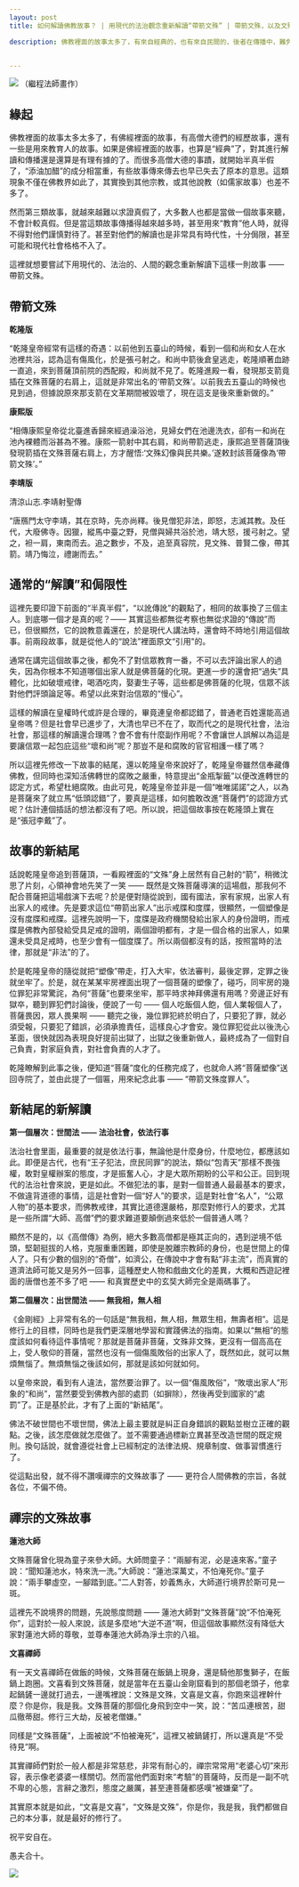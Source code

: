 ```yaml
---
layout: post
title: 如何解讀佛教故事？ | 用現代的法治觀念重新解讀“帶箭文殊” | 帶箭文殊，以及文殊和蓮池、文喜的故事

description: 佛教裡面的故事太多了，有來自經典的，也有來自民間的，後者在傳播中，難免有添油加醋，以訛傳訛的情況，甚至解讀也和現代社會格格不入，本文嘗試以帶箭文殊這個故事為例，改了結尾並重新做了解讀，希望可以讓這類故事更加人間化、現代化和法制化。


---
```


![](../images/2023-02-19-10-27-43.png)
（繼程法師畫作）

## 緣起

佛教裡面的故事太多太多了，有佛經裡面的故事，有高僧大德們的經歷故事，還有一些是用來教育人的故事。如果是佛經裡面的故事，也算是“經典”了，對其進行解讀和傳播還是還算是有理有據的了。而很多高僧大德的事蹟，就開始半真半假了，“添油加醋”的成分相當重，有些故事傳來傳去也早已失去了原本的意思。這類現象不僅在佛教界如此了，其實換到其他宗教，或其他說教（如儒家故事）也差不多了。

然而第三類故事，就越來越難以求證真假了，大多數人也都是當做一個故事來聽，不會計較真假。但是當這類故事傳播得越來越多時，甚至用來“教育”他人時，就得不得對他們謹慎對待了。甚至對他們的解讀也是非常具有時代性，十分侷限，甚至可能和現代社會格格不入了。

這裡就想要嘗試下用現代的、法治的、人間的觀念重新解讀下這樣一則故事 —— 帶箭文殊。
​
## 帶箭文殊

**乾隆版**

“乾隆皇帝經常有這樣的奇遇：以前他到五臺山的時候，看到一個和尚和女人在水池裡共浴，認為這有傷風化，於是張弓射之。和尚中箭後倉皇逃走，乾隆順著血跡一直追，來到菩薩頂前院的西配殿，和尚就不見了。乾隆進殿一看，發現那支箭竟插在文殊菩薩的右肩上，這就是非常出名的‘帶箭文殊’。以前我去五臺山的時候也見到過，但據說原來那支箭在文革期間被毀壞了，現在這支是後來重新做的。”

**康熙版**

“相傳康熙皇帝從北臺進香歸來經過澡浴池，見婦女們在池邊洗衣，卻有一和尚在池內裸體而浴甚為不雅。康熙一箭射中其右肩，和尚帶箭逃走，康熙追至菩薩頂後發現箭插在文殊菩薩右肩上，方才醒悟:‘文殊幻像與民共樂。’遂敕封該菩薩像為‘帶箭文殊’。”

**李靖版**

清涼山志.李靖射聖傳

“唐鴈門太守李靖，其在京時，先亦尚釋。後見僧犯非法，即怒，志滅其教。及任代，大廢佛寺。因獵，縱馬中臺之野，見僧與婦共浴於池，靖大怒，援弓射之。望之，袒一肩，東南而去。追之數步，不及，追至真容院，見文殊、普賢二像，帶其箭。靖乃悔泣，禮謝而去。”

## 通常的“解讀”和侷限性

這裡先要印證下前面的“半真半假”，“以訛傳訛”的觀點了，相同的故事換了三個主人。到底哪一個才是真的呢？—— 其實這些都無從考察也無從求證的“傳說”而已，但很顯然，它的說教意義還在，於是現代人講法時，還會時不時地引用這個故事。前兩段故事，就是從他人的“說法”裡面原文“引用"的。

通常在講完這個故事之後，都免不了對信眾教育一番，不可以去評論出家人的過失，因為你根本不知道哪個出家人就是佛菩薩的化現。更進一步的還會把“過失”具體化，比如破壞戒律，喝酒吃肉，娶妻生子等，這些都是佛菩薩的化現，信眾不該對他們評頭論足等。希望以此來對治信眾的“慢心”。

這樣的解讀在皇權時代或許是合理的，畢竟連皇帝都認錯了，普通老百姓還能高過皇帝嗎？但是社會早已進步了，大清也早已不在了，取而代之的是現代社會，法治社會，那這樣的解讀還合理嗎？會不會有什麼副作用呢？不會讓世人誤解以為這是要讓信眾一起包庇這些“壞和尚”呢？那豈不是和腐敗的官官相護一樣了嗎？

所以這裡先修改一下故事的結尾，還以乾隆皇帝來說好了，乾隆皇帝雖然信奉藏傳佛教，但同時也深知活佛轉世的腐敗之嚴重，特意提出“金瓶掣籤”以便改進轉世的認定方式，希望杜絕腐敗。由此可見，乾隆皇帝並非是一個“唯唯諾諾”之人，以為是菩薩來了就立馬“低頭認錯”了，要真是這樣，如何膽敢改進“菩薩們”的認證方式呢？估計連個插話的想法都沒有了吧。所以說，把這個故事按在乾隆頭上實在是“張冠李戴”了。

## 故事的新結尾

話說乾隆皇帝追到菩薩頂，一看殿裡面的“文殊”身上居然有自己射的“箭”，稍微沈思了片刻，心領神會地先笑了一笑 —— 既然是文殊菩薩導演的這場戲，那我何不配合菩薩把這場戲演下去呢？於是便對隨從說到，國有國法，家有家規，出家人有出家人的戒律。先是要求這位“帶箭出家人”出示戒牒和度牒，很顯然，一個塑像是沒有度牒和戒牒。這裡先說明一下，度牒是政府機關發給出家人的身份證明，而戒牒是佛教內部發給受具足戒的證明，兩個證明都有，才是一個合格的出家人，如果還未受具足戒時，也至少會有一個度牒了。所以兩個都沒有的話，按照當時的法律，那就是“非法”的了。

於是乾隆皇帝的隨從就把“塑像”帶走，打入大牢，依法審判，最後定罪，定罪之後就坐牢了。於是，就在某某牢房裡面出現了一個菩薩的塑像了，碰巧，同牢房的幾位罪犯非常驚詫，為何“菩薩”也要來坐牢，那平時求神拜佛還有用嗎？旁邊正好有獄卒，聽到罪犯們討論後，便說了一句 —— 個人吃飯個人飽，個人業報個人了，菩薩畏因，眾人畏果啊 —— 聽完之後，幾位罪犯終於明白了，只要犯了罪，就必須受報，只要犯了錯誤，必須承擔責任，這樣良心才會安。幾位罪犯從此以後洗心革面，很快就因為表現良好提前出獄了，出獄之後重新做人，最終成為了一個對自己負責，對家庭負責，對社會負責的人才了。

乾隆瞭解到此事之後，便知道“菩薩”度化的任務完成了，也就命人將“菩薩塑像”送回寺院了，並由此提了一個匾，用來紀念此事 —— “帶箭文殊度罪人”。

## 新結尾的新解讀

**第一個層次：世間法 —— 法治社會，依法行事**

法治社會里面，最重要的就是依法行事，無論他是什麼身份，什麼地位，都應該如此。即便是古代，也有“王子犯法，庶民同罪”的說法，類似“包青天”那樣不畏強權，敢對皇權辦案的態度，才是振奮人心，才是大眾所期盼的公平和公正。回到現代的法治社會來說，更是如此。不做犯法的事，是對一個普通人最最基本的要求，不做違背道德的事情，這是社會對一個“好人”的要求，這是對社會“名人”，“公眾人物”的基本要求，而佛教戒律，其實比道德還嚴格，那麼對修行人的要求，尤其是一些所謂“大師、高僧”們的要求難道要顛倒過來低於一個普通人嗎？

顯然不是的，以《高僧傳》為例，絕大多數高僧都是極其正向的，遇到逆境不低頭，堅韌挺拔的人格，克服重重困難，即使是脫離宗教師的身份，也是世間上的偉人了。只有少數的個別的“奇僧”，如濟公，在傳說中才會有點“非主流”，而真實的道濟法師可能又是另外一回事，這種歷史人物和戲曲文化的差異，大概和西遊記裡面的唐僧也差不多了吧 —— 和真實歷史中的玄奘大師完全是兩碼事了。

**第二個層次：出世間法 —— 無我相，無人相**

《金剛經》上非常有名的一句話是“無我相，無人相，無眾生相，無壽者相”。這是修行上的目標，同時也是我們更深層地學習和實踐佛法的指南。如果以“無相”的態度該如何看待這件事情呢？那就是菩薩非菩薩，文殊非文殊，更沒有一個高高在上，受人敬仰的菩薩，當然也沒有一個傷風敗俗的出家人了，既然如此，就可以無煩無惱了。無煩無惱之後該如何，那就是該如何就如何。

以皇帝來說，看到有人違法，當然要治罪了。以一個“傷風敗俗”，“敗壞出家人”形象的“和尚”，當然要受到佛教內部的處罰（如摒除），然後再受到國家的“處罰”了。正是基於此，才有了上面的“新結尾”。

佛法不破世間也不壞世間，佛法上最主要就是糾正自身錯誤的觀點並樹立正確的觀點。之後，該怎麼做就怎麼做了。並不需要通過標新立異甚至改造世間的既定規則。換句話說，就會遵從社會上已經制定的法律法規、規章制度、做事習慣進行了。

從這點出發，就不得不讚嘆禪宗的文殊故事了 —— 更符合人間佛教的宗旨，各就各位，不偏不倚。

## 禪宗的文殊故事

**蓮池大師**

文殊菩薩曾化現為童子來參大師。大師問童子：“兩腳有泥，必是遠來客。”童子說：“聞知蓮池水，特來洗一洗。”大師說：“蓮池深萬丈，不怕淹死你。”童子說：“兩手攀虛空，一腳踏到底。”二人對答，妙義雋永，大師道行境界於斯可見一斑。

這裡先不說境界的問題，先說態度問題 —— 蓮池大師對“文殊菩薩”說“不怕淹死你”，這對於一般人來說，該是多麼地“大逆不道”啊，但這個故事顯然沒有降低大家對蓮池大師的尊敬，並尊奉蓮池大師為淨土宗的八祖。

**文喜禪師**

有一天文喜禪師在做飯的時候，文殊菩薩在飯鍋上現身，還是騎他那隻獅子，在飯鍋上跑圈。文喜看到文殊菩薩，就是當年在五臺山金剛窟看到的那個老頭子，他拿起鍋鏟一邊就打過去，一邊嘴裡說：文殊是文殊，文喜是文喜，你跑來這裡幹什麼？你是你，我是我。文殊菩薩的那個化身飛到空中一笑，說：“苦瓜連根苦，甜瓜徹蒂甜。修行三大劫，反被老僧嫌。”

同樣是“文殊菩薩”，上面被說“不怕被淹死”，這裡又被鍋鏟打，所以還真是“不受待見”啊。

其實禪師們對於一般人都是非常慈悲，非常有耐心的，禪宗常常用“老婆心切”來形容，表示像老婆婆一樣關切。然而當他們面對來“考驗”的菩薩時，反而是一副不吭不卑的心態，言辭之激烈，態度之嚴厲，甚至連菩薩都感嘆“被嫌棄”了。

其實原本就是如此，“文喜是文喜”，“文殊是文殊”，你是你，我是我，我們都做自己的本分事，就是最好的修行了。

祝平安自在。

愚夫合十。

![](../images/signature.png)
